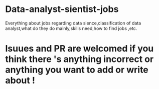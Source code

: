 # Data-analyst-sientist-jobs
Everything about jobs regarding data sience,classification of data analyst,what do they do mainly,skills need,how to find jobs ,etc.
# Isuues and PR are welcomed if you think there 's anything incorrect or anything you want to add or write about !
